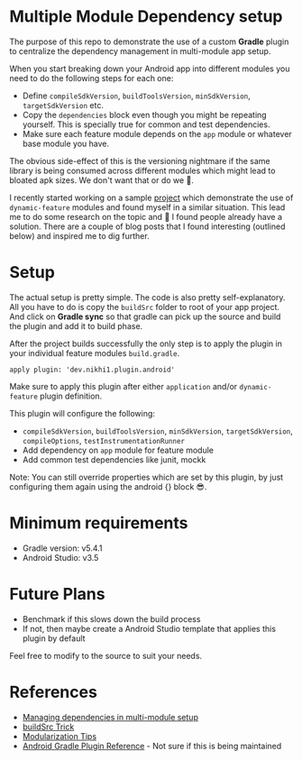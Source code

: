 # Multiple Module Dependency setup

The purpose of this repo to demonstrate the use of a custom **Gradle** plugin to centralize the dependency management in multi-module app setup.

When you start breaking down your Android app into different modules you need to do the following steps for each one:

* Define `compileSdkVersion`, `buildToolsVersion`, `minSdkVersion`, `targetSdkVersion` etc.
* Copy the `dependencies` block even though you might be repeating yourself. This is specially true for common and test dependencies.
* Make sure each feature module depends on the `app` module or whatever base module you have.

The obvious side-effect of this is the versioning nightmare if the same library is being consumed across different modules which might lead to bloated apk sizes.
We don't want that or do we :thinking:.

I recently started working on a sample [project](https://github.com/nikhil-thakkar/eventbrite-clone) which demonstrate the use of `dynamic-feature` modules and found myself in a similar situation.
This lead me to do some research on the topic and :money_mouth_face: I found people already have a solution.
There are a couple of blog posts that I found interesting (outlined below) and inspired me to dig further.

# Setup
The actual setup is pretty simple. The code is also pretty self-explanatory. All you have to do is copy the `buildSrc` folder to root of your app project.
And click on **Gradle sync** so that gradle can pick up the source and build the plugin and add it to build phase.

After the project builds successfully the only step is to apply the plugin in your individual feature modules `build.gradle`.
```
apply plugin: 'dev.nikhi1.plugin.android'
```
Make sure to apply this plugin after either `application` and/or `dynamic-feature` plugin definition.

This plugin will configure the following:
* `compileSdkVersion`, `buildToolsVersion`, `minSdkVersion`, `targetSdkVersion`, `compileOptions`, `testInstrumentationRunner`
* Add dependency on `app` module for feature module
* Add common test dependencies like junit, mockk

Note: You can still override properties which are set by this plugin, by just configuring them again using the android {} block :sunglasses:.

# Minimum requirements
* Gradle version: v5.4.1
* Android Studio: v3.5

# Future Plans
* Benchmark if this slows down the build process
* If not, then maybe create a Android Studio template that applies this plugin by default

Feel free to modify to the source to suit your needs.

# References
* [Managing dependencies in multi-module setup](https://medium.com/wantedly-engineering/managing-android-multi-module-project-with-gradle-plugin-and-kotlin-4fcc126e7e49)
* [buildSrc Trick](https://quickbirdstudios.com/blog/gradle-kotlin-buildsrc-plugin-android/)
* [Modularization Tips](https://jeroenmols.com/blog/2019/06/12/modularizationtips/)
* [Android Gradle Plugin Reference](https://google.github.io/android-gradle-dsl/current/index.html) - Not sure if this is being maintained
